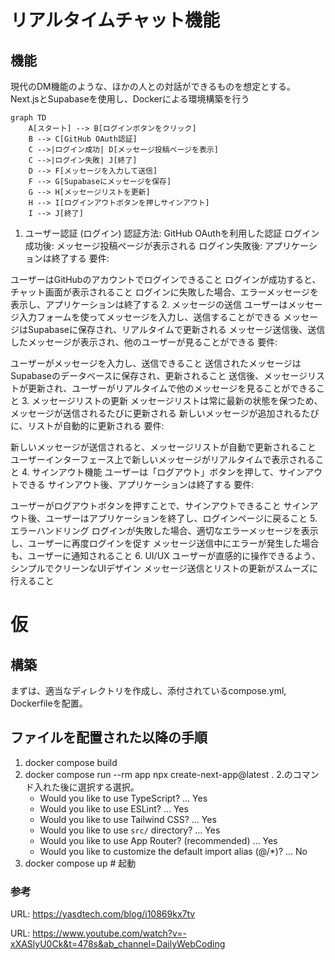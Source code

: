 # リアルタイムチャット機能
## 機能
現代のDM機能のような、ほかの人との対話ができるものを想定とする。
Next.jsとSupabaseを使用し、Dockerによる環境構築を行う

```mermaid
graph TD
    A[スタート] --> B[ログインボタンをクリック]
    B --> C[GitHub OAuth認証]
    C -->|ログイン成功| D[メッセージ投稿ページを表示]
    C -->|ログイン失敗| J[終了]
    D --> F[メッセージを入力して送信]
    F --> G[Supabaseにメッセージを保存]
    G --> H[メッセージリストを更新]
    H --> I[ログインアウトボタンを押しサインアウト]
    I --> J[終了]
````

1. ユーザー認証 (ログイン)
認証方法: GitHub OAuthを利用した認証
ログイン成功後: メッセージ投稿ページが表示される
ログイン失敗後: アプリケーションは終了する
要件:

ユーザーはGitHubのアカウントでログインできること
ログインが成功すると、チャット画面が表示されること
ログインに失敗した場合、エラーメッセージを表示し、アプリケーションは終了する
2. メッセージの送信
ユーザーはメッセージ入力フォームを使ってメッセージを入力し、送信することができる
メッセージはSupabaseに保存され、リアルタイムで更新される
メッセージ送信後、送信したメッセージが表示され、他のユーザーが見ることができる
要件:

ユーザーがメッセージを入力し、送信できること
送信されたメッセージはSupabaseのデータベースに保存され、更新されること
送信後、メッセージリストが更新され、ユーザーがリアルタイムで他のメッセージを見ることができること
3. メッセージリストの更新
メッセージリストは常に最新の状態を保つため、メッセージが送信されるたびに更新される
新しいメッセージが追加されるたびに、リストが自動的に更新される
要件:

新しいメッセージが送信されると、メッセージリストが自動で更新されること
ユーザーインターフェース上で新しいメッセージがリアルタイムで表示されること
4. サインアウト機能
ユーザーは「ログアウト」ボタンを押して、サインアウトできる
サインアウト後、アプリケーションは終了する
要件:

ユーザーがログアウトボタンを押すことで、サインアウトできること
サインアウト後、ユーザーはアプリケーションを終了し、ログインページに戻ること
5. エラーハンドリング
ログインが失敗した場合、適切なエラーメッセージを表示し、ユーザーに再度ログインを促す
メッセージ送信中にエラーが発生した場合も、ユーザーに通知されること
6. UI/UX
ユーザーが直感的に操作できるよう、シンプルでクリーンなUIデザイン
メッセージ送信とリストの更新がスムーズに行えること


# 仮
## 構築
まずは、適当なディレクトリを作成し、添付されているcompose.yml, Dockerfileを配置。

## ファイルを配置された以降の手順
1. docker compose build
2. docker compose run --rm app npx create-next-app@latest .
    2.のコマンド入れた後に選択する選択。
    - Would you like to use TypeScript? ... Yes
    - Would you like to use ESLint? … Yes
    - Would you like to use Tailwind CSS? … Yes
    - Would you like to use `src/` directory? … Yes
    - Would you like to use App Router? (recommended) … Yes
    - Would you like to customize the default import alias (@/*)? … No
3. docker compose up  # 起動

### 参考
URL: https://yasdtech.com/blog/i10869kx7tv 

URL: https://www.youtube.com/watch?v=-xXASlyU0Ck&t=478s&ab_channel=DailyWebCoding
